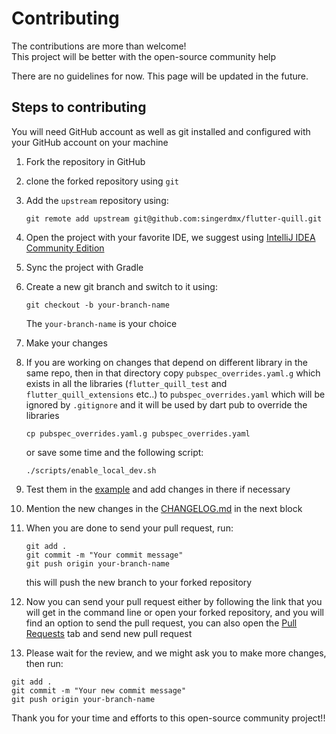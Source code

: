 # Contributing

The contributions are more than welcome! <br>
This project will be better with the open-source community help

There are no guidelines for now.
This page will be updated in the future.

## Steps to contributing

You will need GitHub account as well as git installed and configured with your GitHub account on your machine

1. Fork the repository in GitHub
2. clone the forked repository using `git`
3. Add the `upstream` repository using:
    ```
    git remote add upstream git@github.com:singerdmx/flutter-quill.git
    ```
4. Open the project with your favorite IDE, we suggest using [IntelliJ IDEA Community Edition](https://www.jetbrains.com/idea/download/)
5. Sync the project with Gradle
6. Create a new git branch and switch to it using:
   
    ```
    git checkout -b your-branch-name
    ```
    The `your-branch-name` is your choice
7. Make your changes
8. If you are working on changes that depend on different library in the same repo, then in that directory copy `pubspec_overrides.yaml.g` which exists in all the libraries (`flutter_quill_test` and `flutter_quill_extensions` etc..)
to `pubspec_overrides.yaml` which will be ignored by `.gitignore` and it will be used by dart pub to override the libraries
    ```
    cp pubspec_overrides.yaml.g pubspec_overrides.yaml
    ```
    or save some time and the following script:
    ```
    ./scripts/enable_local_dev.sh
    ```
10. Test them in the [example](../example) and add changes in there if necessary
11. Mention the new changes in the [CHANGELOG.md](../CHANGELOG.md) in the next block
12. When you are done to send your pull request, run:
    ```
    git add .
    git commit -m "Your commit message"
    git push origin your-branch-name
    ```
    this will push the new branch to your forked repository
13. Now you can send your pull request either by following the link that you will get in the command line or open your
forked repository, and you will find an option to send the pull request, you can also
open the [Pull Requests](https://github.com/singerdmx/flutter-quill) tab and send new pull request
1.  Please wait for the review, and we might ask you to make more changes, then run:
```
git add .
git commit -m "Your new commit message"
git push origin your-branch-name
```

Thank you for your time and efforts to this open-source community project!!